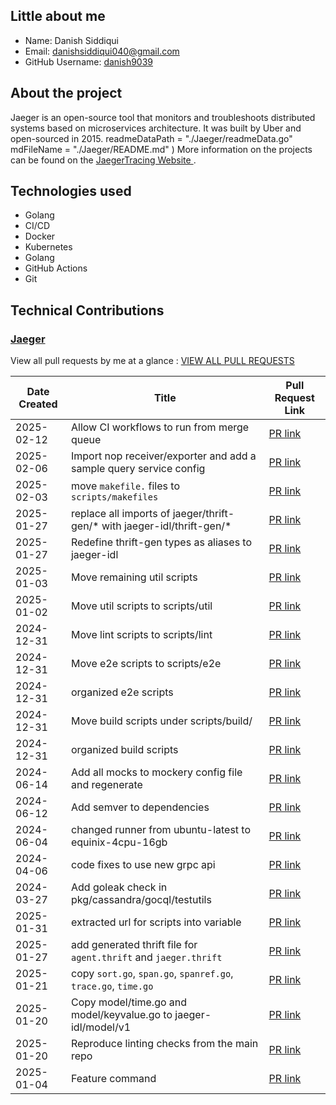 
## Little about me

- Name: Danish Siddiqui
- Email: <danishsiddiqui040@gmail.com>
- GitHub Username: [danish9039
](https://github.com/danish9039)

## About the project

Jaeger is an open-source tool that monitors and troubleshoots distributed systems based on microservices architecture. It was built by Uber and open-sourced in 2015.
readmeDataPath = "./Jaeger/readmeData.go"
	mdFileName     = "./Jaeger/README.md"
)
More information on the projects can be found on the [JaegerTracing Website
](https://www.jaegertracing.io/).

## Technologies used

- Golang
- CI/CD
- Docker
- Kubernetes
- Golang
- GitHub Actions
- Git

## Technical Contributions

### [Jaeger](https://github.com/jaegertracing/jaeger)

View all pull requests by me at a glance : [VIEW ALL PULL REQUESTS](https://github.com/search?q=is%3Apr+author%3Adanish9039+repo%3Ajaegertracing%2Fjaeger+repo%3Ajaegertracing%2Fjaeger-idl+repo%3Aopen-telemetry%2Fopentelemetry-collector&type=pullrequests)


| Date Created | Title | Pull Request Link |
| ------------ | ----- | ----------------- |
| 2025-02-12 | Allow CI workflows to run from merge queue | [PR link](https://github.com/jaegertracing/jaeger/pull/6719) |
| 2025-02-06 | Import nop receiver/exporter and add a sample query service config | [PR link](https://github.com/jaegertracing/jaeger/pull/6687) |
| 2025-02-03 | move `makefile.` files to `scripts/makefiles` | [PR link](https://github.com/jaegertracing/jaeger/pull/6663) |
| 2025-01-27 | replace all imports of jaeger/thrift-gen/* with jaeger-idl/thrift-gen/* | [PR link](https://github.com/jaegertracing/jaeger/pull/6621) |
| 2025-01-27 | Redefine thrift-gen types as aliases to jaeger-idl | [PR link](https://github.com/jaegertracing/jaeger/pull/6619) |
| 2025-01-03 | Move remaining util scripts | [PR link](https://github.com/jaegertracing/jaeger/pull/6472) |
| 2025-01-02 | Move util scripts to scripts/util | [PR link](https://github.com/jaegertracing/jaeger/pull/6463) |
| 2024-12-31 | Move lint scripts to scripts/lint | [PR link](https://github.com/jaegertracing/jaeger/pull/6449) |
| 2024-12-31 | Move e2e scripts to scripts/e2e | [PR link](https://github.com/jaegertracing/jaeger/pull/6448) |
| 2024-12-31 | organized e2e scripts | [PR link](https://github.com/jaegertracing/jaeger/pull/6447) |
| 2024-12-31 | Move build scripts under scripts/build/ | [PR link](https://github.com/jaegertracing/jaeger/pull/6446) |
| 2024-12-31 | organized build scripts | [PR link](https://github.com/jaegertracing/jaeger/pull/6445) |
| 2024-06-14 | Add all mocks to mockery config file and regenerate | [PR link](https://github.com/jaegertracing/jaeger/pull/5626) |
| 2024-06-12 | Add semver to dependencies  | [PR link](https://github.com/jaegertracing/jaeger/pull/5590) |
| 2024-06-04 |  changed runner from ubuntu-latest to equinix-4cpu-16gb | [PR link](https://github.com/jaegertracing/jaeger/pull/5530) |
| 2024-04-06 | code fixes to use new grpc api  | [PR link](https://github.com/jaegertracing/jaeger/pull/5335) |
| 2024-03-27 | Add goleak check in pkg/cassandra/gocql/testutils | [PR link](https://github.com/jaegertracing/jaeger/pull/5304) |
| 2025-01-31 | extracted url for scripts into variable | [PR link](https://github.com/jaegertracing/jaeger-idl/pull/141) |
| 2025-01-27 | add generated thrift file for `agent.thrift` and `jaeger.thrift` | [PR link](https://github.com/jaegertracing/jaeger-idl/pull/130) |
| 2025-01-21 | copy `sort.go`, `span.go`, `spanref.go`, `trace.go`, `time.go` | [PR link](https://github.com/jaegertracing/jaeger-idl/pull/124) |
| 2025-01-20 | Copy model/time.go and model/keyvalue.go to jaeger-idl/model/v1 | [PR link](https://github.com/jaegertracing/jaeger-idl/pull/122) |
| 2025-01-20 | Reproduce linting checks from the main repo | [PR link](https://github.com/jaegertracing/jaeger-idl/pull/121) |
| 2025-01-04 | Feature command | [PR link](https://github.com/open-telemetry/opentelemetry-collector/pull/12014) |
